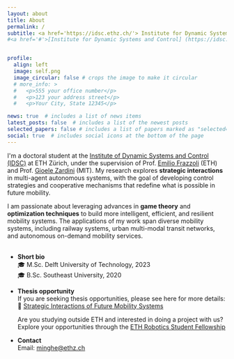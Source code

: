 ```yaml
---
layout: about
title: About
permalink: /
subtitle: <a href='https://idsc.ethz.ch/'> Institute for Dynamic Systems and Control</a>, ETH Zürich, Switzerland 
#<a href='#'>[Institute for Dynamic Systems and Control] (https://idsc.ethz.ch/)</a>, ETH Zürich, Switzerland


profile:
  align: left
  image: self.png
  image_circular: false # crops the image to make it circular
  # more_info: >
  #   <p>555 your office number</p>
  #   <p>123 your address street</p>
  #   <p>Your City, State 12345</p>

news: true  # includes a list of news items
latest_posts: false  # includes a list of the newest posts
selected_papers: false # includes a list of papers marked as "selected={true}"
social: true  # includes social icons at the bottom of the page
---
```


I'm a doctoral student at the [Institute of Dynamic Systems and Control (IDSC)](https://idsc.ethz.ch/research-frazzoli.html) at ETH Zürich,  under the supervision of Prof. [Emilio Frazzoli](https://idsc.ethz.ch/research-frazzoli/people/person-detail.MjI0MDM0.TGlzdC8yNjg5LDQ4ODg4MTE2Mw==.html) (ETH) and Prof. [Gioele Zardini](https://zardini.mit.edu/people/) (MIT).
My research explores **strategic interactions** in multi-agent autonomous systems, with the goal of developing control strategies and cooperative mechanisms that redefine what is possible in future mobility. 

I am passionate about leveraging advances in **game theory** and **optimization techniques** to build more intelligent, efficient, and resilient mobility systems. The applications of my work span diverse mobility systems, including railway systems, urban multi-modal transit networks, and autonomous on-demand mobility services.
<br>
<br>
- **Short bio**  <br>
🎓 M.Sc. Delft University of Technology, 2023  <br>
🎓 B.Sc. Southeast University, 2020

- **Thesis opportunity**<br>
 If you are seeking thesis opportunities, please see here for more details:<br>
 :mag_right: [Strategic Interactions of Future Mobility Systems](https://sirop.org/app/c62b4682-d2f1-460b-969c-6b739c36e6ea?_s=TwYdU2RY4vlQor-1&_k=TWKCQtaf6fBs5Xu6&4)

  Are you studying outside ETH and interested in doing a project with us?<br>
  Explore your opportunities through the [ETH Robotics Student Fellowship](https://robotx.ethz.ch/education/robotics-student-fellowship.html)



- **Contact** <br>
 Email: minghe@ethz.ch